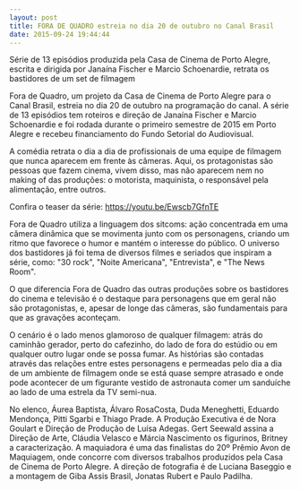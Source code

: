 ```yaml
---
layout: post
title: FORA DE QUADRO estreia no dia 20 de outubro no Canal Brasil
date: 2015-09-24 19:44:44
---
```

Série de 13 episódios produzida pela Casa de Cinema de Porto Alegre, escrita e dirigida por Janaína Fischer e Marcio Schoenardie, retrata os bastidores de um set de filmagem

Fora de Quadro, um projeto da Casa de Cinema de Porto Alegre para o Canal Brasil, estreia no dia 20 de outubro na programação do canal. A série de 13 episódios tem roteiros e direção de Janaína Fischer e Marcio Schoenardie e foi rodada durante o primeiro semestre de 2015 em Porto Alegre e recebeu financiamento do Fundo Setorial do Audiovisual.

A comédia retrata o dia a dia de profissionais de uma equipe de filmagem que nunca aparecem em frente às câmeras. Aqui, os protagonistas são pessoas que fazem cinema, vivem disso, mas não aparecem nem no making of das produções: o motorista, maquinista, o responsável pela alimentação, entre outros.

Confira o teaser da série: <https://youtu.be/Ewscb7GfnTE>

Fora de Quadro utiliza a linguagem dos sitcoms: ação concentrada em uma câmera dinâmica que se movimenta junto com os personagens, criando um ritmo que favorece o humor e mantém o interesse do público. O universo dos bastidores já foi tema de diversos filmes e seriados que inspiram a série, como: "30 rock", "Noite Americana", "Entrevista", e "The News Room".

O que diferencia Fora de Quadro das outras produções sobre os bastidores do cinema e televisão é o destaque para personagens que em geral não são protagonistas, e, apesar de longe das câmeras, são fundamentais para que as gravações aconteçam.

O cenário é o lado menos glamoroso de qualquer filmagem: atrás do caminhão gerador, perto do cafezinho, do lado de fora do estúdio ou em qualquer outro lugar onde se possa fumar. As histórias são contadas através das relações entre estes personagens e permeadas pelo dia a dia de um ambiente de filmagem onde se está quase sempre atrasado e onde pode acontecer de um figurante vestido de astronauta comer um sanduíche ao lado de uma estrela da TV semi-nua.

No elenco, Áurea Baptista, Álvaro RosaCosta, Duda Meneghetti, Eduardo Mendonça, Pitti Sgarbi e Thiago Prade. A Produção Executiva é de Nora Goulart e Direção de Produção de Luísa Adegas. Gert Seewald assina a Direção de Arte, Cláudia Velasco e Márcia Nascimento os figurinos, Britney a caracterização. A maquiadora é uma das finalistas do 20º Prêmio Avon de Maquiagem, onde concorre com diversos trabalhos produzidos pela Casa de Cinema de Porto Alegre. A direção de fotografia é de Luciana Baseggio e a montagem de Giba Assis Brasil, Jonatas Rubert e Paulo Padilha.